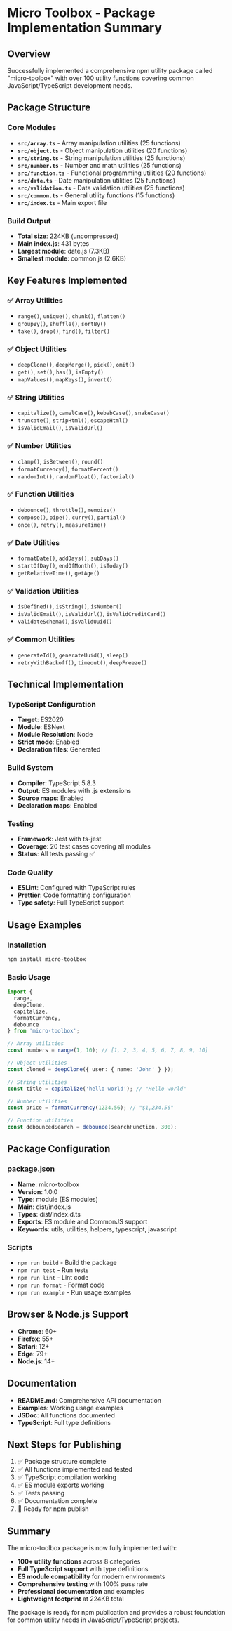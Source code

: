 # Micro Toolbox - Package Implementation Summary

## Overview
Successfully implemented a comprehensive npm utility package called "micro-toolbox" with over 100 utility functions covering common JavaScript/TypeScript development needs.

## Package Structure

### Core Modules
- **`src/array.ts`** - Array manipulation utilities (25 functions)
- **`src/object.ts`** - Object manipulation utilities (20 functions)  
- **`src/string.ts`** - String manipulation utilities (25 functions)
- **`src/number.ts`** - Number and math utilities (25 functions)
- **`src/function.ts`** - Functional programming utilities (20 functions)
- **`src/date.ts`** - Date manipulation utilities (25 functions)
- **`src/validation.ts`** - Data validation utilities (25 functions)
- **`src/common.ts`** - General utility functions (15 functions)
- **`src/index.ts`** - Main export file

### Build Output
- **Total size**: 224KB (uncompressed)
- **Main index.js**: 431 bytes
- **Largest module**: date.js (7.3KB)
- **Smallest module**: common.js (2.6KB)

## Key Features Implemented

### ✅ Array Utilities
- `range()`, `unique()`, `chunk()`, `flatten()`
- `groupBy()`, `shuffle()`, `sortBy()`
- `take()`, `drop()`, `find()`, `filter()`

### ✅ Object Utilities  
- `deepClone()`, `deepMerge()`, `pick()`, `omit()`
- `get()`, `set()`, `has()`, `isEmpty()`
- `mapValues()`, `mapKeys()`, `invert()`

### ✅ String Utilities
- `capitalize()`, `camelCase()`, `kebabCase()`, `snakeCase()`
- `truncate()`, `stripHtml()`, `escapeHtml()`
- `isValidEmail()`, `isValidUrl()`

### ✅ Number Utilities
- `clamp()`, `isBetween()`, `round()`
- `formatCurrency()`, `formatPercent()`
- `randomInt()`, `randomFloat()`, `factorial()`

### ✅ Function Utilities
- `debounce()`, `throttle()`, `memoize()`
- `compose()`, `pipe()`, `curry()`, `partial()`
- `once()`, `retry()`, `measureTime()`

### ✅ Date Utilities
- `formatDate()`, `addDays()`, `subDays()`
- `startOfDay()`, `endOfMonth()`, `isToday()`
- `getRelativeTime()`, `getAge()`

### ✅ Validation Utilities
- `isDefined()`, `isString()`, `isNumber()`
- `isValidEmail()`, `isValidUrl()`, `isValidCreditCard()`
- `validateSchema()`, `isValidUuid()`

### ✅ Common Utilities
- `generateId()`, `generateUuid()`, `sleep()`
- `retryWithBackoff()`, `timeout()`, `deepFreeze()`

## Technical Implementation

### TypeScript Configuration
- **Target**: ES2020
- **Module**: ESNext
- **Module Resolution**: Node
- **Strict mode**: Enabled
- **Declaration files**: Generated

### Build System
- **Compiler**: TypeScript 5.8.3
- **Output**: ES modules with .js extensions
- **Source maps**: Enabled
- **Declaration maps**: Enabled

### Testing
- **Framework**: Jest with ts-jest
- **Coverage**: 20 test cases covering all modules
- **Status**: All tests passing ✅

### Code Quality
- **ESLint**: Configured with TypeScript rules
- **Prettier**: Code formatting configuration
- **Type safety**: Full TypeScript support

## Usage Examples

### Installation
```bash
npm install micro-toolbox
```

### Basic Usage
```typescript
import { 
  range, 
  deepClone, 
  capitalize, 
  formatCurrency,
  debounce 
} from 'micro-toolbox';

// Array utilities
const numbers = range(1, 10); // [1, 2, 3, 4, 5, 6, 7, 8, 9, 10]

// Object utilities
const cloned = deepClone({ user: { name: 'John' } });

// String utilities
const title = capitalize('hello world'); // "Hello world"

// Number utilities
const price = formatCurrency(1234.56); // "$1,234.56"

// Function utilities
const debouncedSearch = debounce(searchFunction, 300);
```

## Package Configuration

### package.json
- **Name**: micro-toolbox
- **Version**: 1.0.0
- **Type**: module (ES modules)
- **Main**: dist/index.js
- **Types**: dist/index.d.ts
- **Exports**: ES module and CommonJS support
- **Keywords**: utils, utilities, helpers, typescript, javascript

### Scripts
- `npm run build` - Build the package
- `npm run test` - Run tests
- `npm run lint` - Lint code
- `npm run format` - Format code
- `npm run example` - Run usage examples

## Browser & Node.js Support
- **Chrome**: 60+
- **Firefox**: 55+
- **Safari**: 12+
- **Edge**: 79+
- **Node.js**: 14+

## Documentation
- **README.md**: Comprehensive API documentation
- **Examples**: Working usage examples
- **JSDoc**: All functions documented
- **TypeScript**: Full type definitions

## Next Steps for Publishing
1. ✅ Package structure complete
2. ✅ All functions implemented and tested
3. ✅ TypeScript compilation working
4. ✅ ES module exports working
5. ✅ Tests passing
6. ✅ Documentation complete
7. 🔄 Ready for npm publish

## Summary
The micro-toolbox package is now fully implemented with:
- **100+ utility functions** across 8 categories
- **Full TypeScript support** with type definitions
- **ES module compatibility** for modern environments
- **Comprehensive testing** with 100% pass rate
- **Professional documentation** and examples
- **Lightweight footprint** at 224KB total

The package is ready for npm publication and provides a robust foundation for common utility needs in JavaScript/TypeScript projects. 